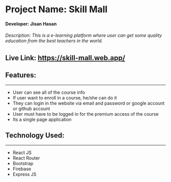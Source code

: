 # Project Name: Skill Mall

#### Developer: Jisan Hasan

###### Description: This is a e-learning platform where user can get some quality education from the best teachers in the world.

## Live Link: https://skill-mall.web.app/

## Features:

---

-   User can see all of the course info
-   If user want to enroll in a course, he/she can do it
-   They can login in the website via email and password or google account or github account
-   User must have to be logged in for the premium access of the course
-   Its a single page application

## Technology Used:

---

-   React JS
-   React Router
-   Bootstrap
-   Firebase
-   Express JS
